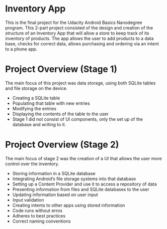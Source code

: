 # Inventory App

This is the final project for the Udacity Android Basics Nanodegree program. This 2-part project consisted of the design and creation of the structure of an Inventory App that will allow a store to keep track of its inventory of products. The app allows the user to add products to a data base, checks for correct data, allows purchasing and ordering via an intent to a phone app.

# Project Overview (Stage 1)
The main focus of this project was data storage, using both SQLite tables and file storage on the device. 

- Creating a SQLite table
- Populating that table with new entries
- Modifying the entries 
- Displaying the contents of the table to the user
- Stage 1 did not consist of UI components, only the set up of the database and writing to it.

# Project Overview (Stage 2)
The main focus of stage 2 was the creation of a UI that allows the user more control over the inventory.

- Storing information in a SQLite database
- Integrating Android’s file storage systems into that database
- Setting up a Content Provider and use it to access a repository of data
- Presenting information from files and SQLite databases to the user
- Updating information based on user input
- Input validation
- Creating intents to other apps using stored information
- Code runs without erros
- Adheres to best practices
- Correct naming conventions



